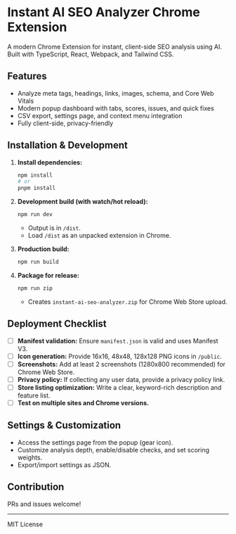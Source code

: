 # Instant AI SEO Analyzer Chrome Extension

A modern Chrome Extension for instant, client-side SEO analysis using AI. Built with TypeScript, React, Webpack, and Tailwind CSS.

## Features
- Analyze meta tags, headings, links, images, schema, and Core Web Vitals
- Modern popup dashboard with tabs, scores, issues, and quick fixes
- CSV export, settings page, and context menu integration
- Fully client-side, privacy-friendly

## Installation & Development

1. **Install dependencies:**
   ```bash
   npm install
   # or
   pnpm install
   ```

2. **Development build (with watch/hot reload):**
   ```bash
   npm run dev
   ```
   - Output is in `/dist`.
   - Load `/dist` as an unpacked extension in Chrome.

3. **Production build:**
   ```bash
   npm run build
   ```

4. **Package for release:**
   ```bash
   npm run zip
   ```
   - Creates `instant-ai-seo-analyzer.zip` for Chrome Web Store upload.

## Deployment Checklist

- [ ] **Manifest validation:** Ensure `manifest.json` is valid and uses Manifest V3.
- [ ] **Icon generation:** Provide 16x16, 48x48, 128x128 PNG icons in `/public`.
- [ ] **Screenshots:** Add at least 2 screenshots (1280x800 recommended) for Chrome Web Store.
- [ ] **Privacy policy:** If collecting any user data, provide a privacy policy link.
- [ ] **Store listing optimization:** Write a clear, keyword-rich description and feature list.
- [ ] **Test on multiple sites and Chrome versions.**

## Settings & Customization
- Access the settings page from the popup (gear icon).
- Customize analysis depth, enable/disable checks, and set scoring weights.
- Export/import settings as JSON.

## Contribution
PRs and issues welcome!

---
MIT License
